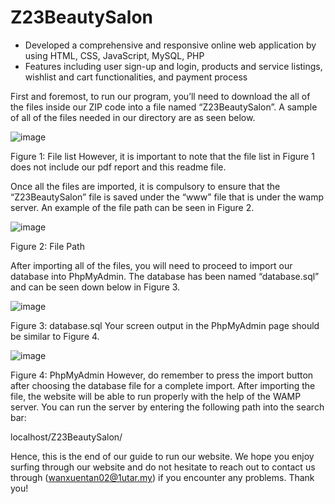# Z23BeautySalon
- Developed a comprehensive and responsive online web application by using HTML, CSS, JavaScript, MySQL, PHP <br>
- Features including user sign-up and login, products and service listings, wishlist and cart functionalities, and payment process

First and foremost, to run our program, you’ll need to download the all of the files inside our ZIP code into a file named “Z23BeautySalon”. A sample of all of the files needed in our directory are as seen below.

 ![image](https://github.com/wanxuen/Z23BeautySalon/assets/164967962/ce101a8b-9aa1-4931-adae-3d023694b5d8)

Figure 1: File list
However, it is important to note that the file list in Figure 1 does not include our pdf report and this readme file.

Once all the files are imported, it is compulsory to ensure that the “Z23BeautySalon” file is saved under the “www” file that is under the wamp server. An example of the file path can be seen in Figure 2. 
 
 ![image](https://github.com/wanxuen/Z23BeautySalon/assets/164967962/8bf9f01f-7bbd-4d8c-912d-b2080ed8abd0)

Figure 2: File Path

After importing all of the files, you will need to proceed to import our database into PhpMyAdmin. The database has been named “database.sql” and can be seen down below in Figure 3.

 ![image](https://github.com/wanxuen/Z23BeautySalon/assets/164967962/14d08b87-c281-4c82-90d3-c077145de114)

Figure 3: database.sql
Your screen output in the PhpMyAdmin page should be similar to Figure 4.

 ![image](https://github.com/wanxuen/Z23BeautySalon/assets/164967962/92ec9fad-4969-471c-a3d8-44b4c74a2759)

Figure 4: PhpMyAdmin
However, do remember to press the import button after choosing the database file for a complete import. After importing the file, the website will be able to run properly with the help of the WAMP server. You can run the server by entering the following path into the search bar:

localhost/Z23BeautySalon/

Hence, this is the end of our guide to run our website. We hope you enjoy surfing through our website and do not hesitate to reach out to contact us through (wanxuentan02@1utar.my)  if you encounter any problems. Thank you!

